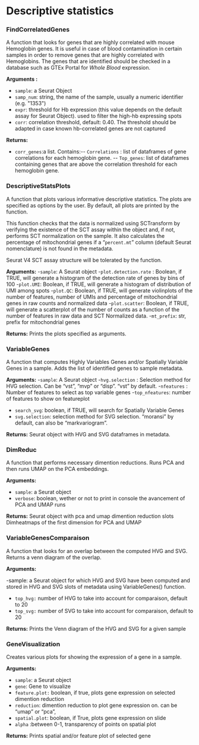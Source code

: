 ﻿# Descriptive statistics

### FindCorrelatedGenes
A function that looks for genes that are highly correlated with mouse Hemoglobin genes. It is useful in case of blood contamination in certain samples in order to remove genes that are highly correlated with Hemoglobins. The genes that are identified should be checked in a database such as GTEx Portal for _Whole Blood_ expression.

**Arguments :**
- `sample`: a Seurat Object
- `samp_num`: string, the name of the sample, usually a numeric identifier (e.g. "1353")
- `expr`: threshold for Hb expression (this value depends on the default assay for Seurat Object). used to filter the high-hb expressing spots
- `corr`: correlation threshold, default: 0.40. The threshold should be adapted in case known hb-correlated genes are not captured

**Returns:**
- `corr_genes`:a list.
Contains:--  `Correlations` : list of dataframes of gene correlations for each hemoglobin gene.
--  `Top_genes`: list of dataframes containing genes that are above the correlation threshold for each hemoglobin gene.


### DescriptiveStatsPlots 

 A function that plots various informative descriptive statistics. The plots are specified as options by the user. By default, all plots are printed by the function.

This function checks that the data is normalized using SCTransform by verifying the existence of the SCT assay within the object and, if not, performs SCT normalization on the sample. It also calculates the percentage of mitochondrial genes if a “`percent.mt`” column (default Seurat nomenclature) is not found in the metadata.

Seurat V4 SCT assay structure will be tolerated by the function.

**Arguments:**
-`sample`: A Seurat object
-`plot.detection.rate` : Boolean, if TRUE, will generate a histogram of the detection rate of genes  by bins of 100
-`plot.UMI`: Boolean, if TRUE, will generate a histogram of distribution of UMI among spots
-`plot.QC`: Boolean, if TRUE, will generate violinplots of the number of features, number of UMIs and percentage of mitochondrial genes in raw counts and normalized data
-`plot.scatter`: Boolean, if TRUE, will generate a scatterplot of the number of counts as a function of the number of features in raw data and SCT Normalized data.
-`mt_prefix`: str, prefix for mitochondrial genes

**Returns:**
Prints the plots specified as arguments.




### VariableGenes
 A function that computes Highly Variables Genes and/or Spatially Variable Genes in a sample. Adds the list of identified genes to sample metadata.

**Arguments:**
-`sample`: A Seurat object
-`hvg.selection` : Selection method for HVG selection. Can be “vst”, “mvp” or “disp”. “vst” by default.
-`nfeatures` : Number of features to select as top variable genes
-`top_nfeatures`: number of features to show on featureplot
- `search_svg`: boolean, if TRUE, will search for Spatially Variable Genes
- `svg.selection`: selection method for SVG selection. “moransi” by default, can also be “markvariogram”.

**Returns:**
Seurat object with HVG and SVG dataframes in metadata.


### DimReduc
A function that performs necessary dimention reductions. Runs PCA and then runs UMAP on the PCA embeddings.

**Arguments:**
- `sample`: a Seurat object
- `verbose`: boolean, wether or not to print in console the avancement of PCA and UMAP runs

**Returns:** 
Seurat object with pca and umap dimention reduction slots
Dimheatmaps of the first dimension for PCA and UMAP


### VariableGenesComparaison
A function that looks for an overlap between the computed HVG and SVG. Returns a venn diagram of the overlap.

**Arguments:**

-sample: a Seurat object for which HVG and SVG have been computed and stored in HVG and SVG slots of metadata using VariableGenes() function.
- `top_hvg:` number of HVG to take into account for comparaison, default to 20
- `top_svg:` number of SVG to take into account for comparaison, default to 20

**Returns:** 
Prints the Venn diagram of the HVG and SVG for a given sample


### GeneVisualization
Creates various plots for showing the expression of a gene in a sample.

**Arguments:**

- `sample`: a Seurat object
- `gene`: Gene to visualize
- `feature.plot:` boolean, if true, plots gene expression on  selected dimention reduction
- `reduction`: dimention reduction to plot gene expression on. can be “umap” or “pca”,
- `spatial.plot`: boolean, if True, plots gene expression on slide
- `alpha` :between 0-1, transparency of points on spatial plot

**Returns:**
Prints spatial and/or feature plot of selected gene


